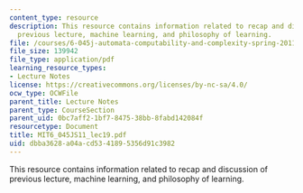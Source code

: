 ```yaml
---
content_type: resource
description: This resource contains information related to recap and discussion of
  previous lecture, machine learning, and philosophy of learning.
file: /courses/6-045j-automata-computability-and-complexity-spring-2011/dbba3628a04acd5341895356d91c3982_MIT6_045JS11_lec19.pdf
file_size: 139942
file_type: application/pdf
learning_resource_types:
- Lecture Notes
license: https://creativecommons.org/licenses/by-nc-sa/4.0/
ocw_type: OCWFile
parent_title: Lecture Notes
parent_type: CourseSection
parent_uid: 0bc7aff2-1bf7-8475-38bb-8fabd142084f
resourcetype: Document
title: MIT6_045JS11_lec19.pdf
uid: dbba3628-a04a-cd53-4189-5356d91c3982
---
```

This resource contains information related to recap and discussion of previous lecture, machine learning, and philosophy of learning.